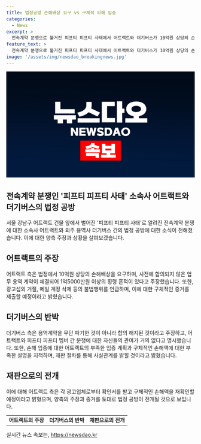 ```yaml
---
title: 법정공방 손해배상 요구 vs 구체적 피해 입증
categories:
  - News
excerpt: >
  전속계약 분쟁으로 불거진 피프티 피프티 사태에서 어트랙트와 더기버스가 10억원 상당의 손해배상을 놓고 법정 공방을 벌이고 있다. 어트랙트는 더기버스가 사전 합의되지 않은 업무 용역 계약을 체결하며 1억5000만원 이상의 횡령흔적이 있다고 주장하고, 더기버스는 구체적인 손해를 입증하지 못했다고 반박했다. 이에 어트랙트는 광고업체로부터의 확인서를 받아 구체적인 손해액을 확인하겠다고 밝혔다.
feature_text: >
  전속계약 분쟁으로 불거진 피프티 피프티 사태에서 어트랙트와 더기버스가 10억원 상당의 손해배상을 놓고 법정 공방을 벌이고 있다. 어트랙트는 더기버스가 사전 합의되지 않은 업무 용역 계약을 체결하며 1억5000만원 이상의 횡령흔적이 있다고 주장하고, 더기버스는 구체적인 손해를 입증하지 못했다고 반박했다. 이에 어트랙트는 광고업체로부터의 확인서를 받아 구체적인 손해액을 확인하겠다고 밝혔다.
image: '/assets/img/newsdao_breakingnews.jpg'
---
```


<p><img src="/assets/img/newsdao_breakingnews.jpg" alt="koreaapp 속보" /></p>

<h2>전속계약 분쟁인 '피프티 피프티 사태' 소속사 어트랙트와 더기버스의 법정 공방</h2>

<p data-ke-size="size16">서울 강남구 어트랙트 건물 앞에서 벌어진 '피프티 피프티 사태'로 알려진 전속계약 분쟁에 대한 소속사 어트랙트와 외주 용역사 더기버스 간의 법정 공방에 대한 소식이 전해졌습니다. 이에 대한 양측 주장과 상황을 살펴보겠습니다.</p>

<h2 data-ke-size="size26">어트랙트의 주장</h2>

<p data-ke-size="size16">어트랙트 측은 법정에서 10억원 상당의 손해배상을 요구하며, 사전에 합의되지 않은 업무 용역 계약이 체결되어 1억5000만원 이상의 횡령 흔적이 있다고 주장했습니다. 또한, 광고섭외 거절, 메일 계정 삭제 등의 불법행위를 언급하며, 이에 대한 구체적인 증거를 제출할 예정이라고 밝혔습니다.</p>

<h2 data-ke-size="size26">더기버스의 반박</h2>

<p data-ke-size="size16">더기버스 측은 용역계약을 무단 파기한 것이 아니라 합의 해지된 것이라고 주장하고, 어트랙트와 피프티 피프티 멤버 간 분쟁에 대한 자신들의 관여가 거의 없다고 명시했습니다. 또한, 손해 입증에 대한 어트랙트의 부족한 입증 계획과 구체적인 손해액에 대한 부족한 설명을 지적하며, 재판 절차를 통해 사실관계를 밝힐 것이라고 밝혔습니다.</p>

<h2 data-ke-size="size26">재판으로의 전개</h2>

<p data-ke-size="size16">이에 대해 어트랙트 측은 각 광고업체로부터 확인서를 받고 구체적인 손해액을 재확인할 예정이라고 밝혔으며, 양측의 주장과 증거를 토대로 법정 공방이 전개될 것으로 보입니다.</p>

<table>
    <tbody>
        <tr>
            <td style="text-align: center; height: 17px;"><b>어트랙트의 주장</b></td>
            <td style="text-align: center; height: 17px;"><b>더기버스의 반박</b></td>
            <td style="text-align: center; height: 17px;"><b>재판으로의 전개</b></td>
        </tr>
    </tbody>
</table>
실시간 뉴스 속보는, <a href="https://newsdao.kr" rel="dofollow">https://newsdao.kr</a>



